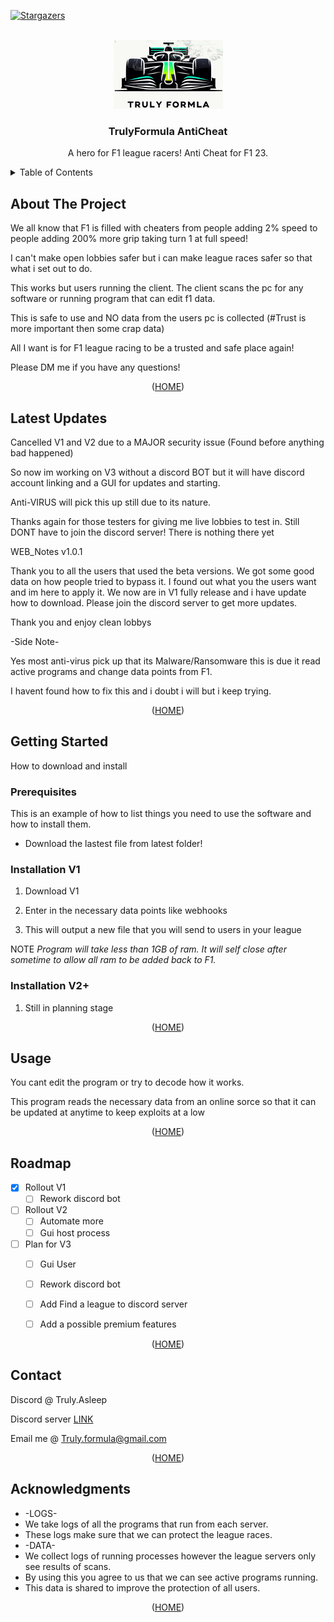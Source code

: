 
<a name="readme-top"></a>



[![Stargazers][stars-shield]][stars-url]



<!-- PROJECT LOGO -->
<br />
<div align="center">
  <a href="https://github.com/TrulyFormula/TrulyFormula">
    <img src="images/logo.png" alt="Logo" width="175" height="110">
  </a>

<h3 align="center">TrulyFormula AntiCheat</h3>

  <p align="center">
    A hero for F1 league racers! Anti Cheat for F1 23.
    <br />
  </p>
</div>



<!-- TABLE OF CONTENTS -->
<details>
  <summary>Table of Contents</summary>
  <ol>
    <li>
      <a href="#about-the-project">About The Project</a>
      <a href="#updates">Latest Update Notes</a>
    </li>
    <li>
      <a href="#getting-started">Getting Started</a>
      <ul>
        <li><a href="#prerequisites">Prerequisites</a></li>
        <li><a href="#installation">Installation</a></li>
      </ul>
    </li>
    <li><a href="#usage">Usage</a></li>
    <li><a href="#roadmap">Roadmap</a></li>
    <li><a href="#contact">Contact</a></li>
    <li><a href="#acknowledgments">Acknowledgments</a></li>
  </ol>
</details>



<!-- ABOUT THE PROJECT -->
## About The Project

We all know that F1 is filled with cheaters from people adding 2% speed to people adding 200% more grip taking turn 1 at full speed!

I can't make open lobbies safer but i can make league races safer so that what i set out to do.

This works but users running the client. The client scans the pc for any software or running program that can edit f1 data.

This is safe to use and NO data from the users pc is collected (#Trust is more important then some crap data)

All I want is for F1 league racing to be a trusted and safe place again!

Please DM me if you have any questions!


<p align="center">(<a href="#readme-top">HOME</a>)</p>

<!-- Updates -->
## Latest Updates

Cancelled V1 and V2 due to a MAJOR security issue (Found before anything bad happened)

So now im working on V3 without a discord BOT but it will have discord account linking and a GUI for updates and starting. 

Anti-VIRUS will pick this up still due to its nature.

Thanks again for those testers for giving me live lobbies to test in. Still DONT have to join the discord server! There is nothing there yet

WEB_Notes v1.0.1

Thank you to all the users that used the beta versions.
We got some good data on how people tried to bypass it.
I found out what you the users want and im here to apply it.
We now are in V1 fully release and i have update how to download.
Please join the discord server to get more updates.

Thank you and enjoy clean lobbys 

-Side Note-

Yes most anti-virus pick up that its Malware/Ransomware this is due it read active programs and change data points from F1.

I havent found how to fix this and i doubt i will but i keep trying.


<p align="center">(<a href="#readme-top">HOME</a>)</p>


<!-- GETTING STARTED -->
## Getting Started

How to download and install

### Prerequisites

This is an example of how to list things you need to use the software and how to install them.

*   Download the lastest file from latest folder!

### Installation V1

1. Download V1
 
2. Enter in the necessary data points like webhooks
   
3. This will output a new file that you will send to users in your league

NOTE *Program will take less than 1GB of ram. It will self close after sometime to allow all ram to be added back to F1.*

### Installation V2+

1. Still in planning stage


<p align="center">(<a href="#readme-top">HOME</a>)</p>



<!-- USAGE EXAMPLES -->
## Usage

You cant edit the program or try to decode how it works.

This program reads the necessary data from an online sorce so that it can be updated at anytime to keep exploits at a low


<p align="center">(<a href="#readme-top">HOME</a>)</p>



<!-- ROADMAP -->
## Roadmap

- [x] Rollout V1
  - [ ] Rework discord bot
- [ ] Rollout V2
  - [ ] Automate more
  - [ ] Gui host process
- [ ] Plan for V3
  - [ ] Gui User
  - [ ] Rework discord bot
  - [ ] Add Find a league to discord server
  - [ ] Add a possible premium features


<p align="center">(<a href="#readme-top">HOME</a>)</p>



<!-- CONTACT -->
## Contact

Discord @ Truly.Asleep

Discord server [LINK](https://discord.gg/UJrDfZSGXH)

Email me @ Truly.formula@gmail.com


<p align="center">(<a href="#readme-top">HOME</a>)</p>



<!-- ACKNOWLEDGMENTS -->
## Acknowledgments

* -LOGS-
* We take logs of all the programs that run from each server.
* These logs make sure that we can protect the league races.
* -DATA-
* We collect logs of running processes however the league servers only see results of scans.
* By using this you agree to us that we can see active programs running.
* This data is shared to improve the protection of all users.

<p align="center">(<a href="#readme-top">HOME</a>)</p>



<!-- MARKDOWN LINKS & IMAGES -->
<!-- https://www.markdownguide.org/basic-syntax/#reference-style-links -->
[forks-shield]: https://img.shields.io/github/forks/TrulyFormula/TrulyFormula.svg?style=for-the-badge
[forks-url]: https://github.com/TrulyFormula/TrulyFormula/network/members
[stars-shield]: https://img.shields.io/github/stars/TrulyFormula/TrulyFormula.svg?style=for-the-badge
[stars-url]: https://github.com/TrulyFormula/TrulyFormula/stargazers
[issues-shield]: https://img.shields.io/github/issues/TrulyFormula/TrulyFormula.svg?style=for-the-badge
[product-screenshot]: images/screenshot.png

